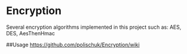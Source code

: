 # Encryption
Several encryption algorithms implemented in this project such as: AES, DES, AesThenHmac

##Usage
https://github.com/polischuk/Encryption/wiki
